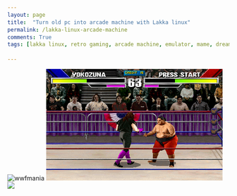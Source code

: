 ```yaml
---
layout: page
title:  "Turn old pc into arcade machine with Lakka linux"
permalink: /lakka-linux-arcade-machine
comments: True
tags: [lakka linux, retro gaming, arcade machine, emulator, mame, dreamcast, sega saturn, nes]

---
```



![wwfmania](/assets/games/tmntu.png.png)
![wwfmania](/assets/games/wwfmania.png)
<img src="./assets/openai_romtool/Level1-4.gif" width="266">

